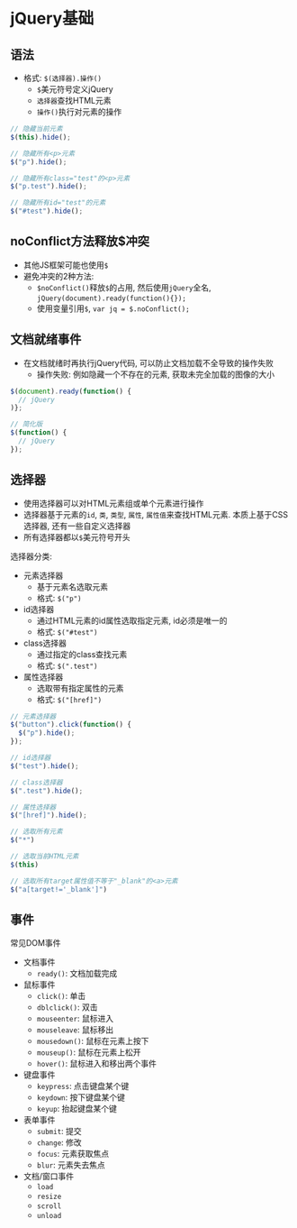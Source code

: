 # jQuery基础

## 语法

* 格式: `$(选择器).操作()`
    - `$`美元符号定义jQuery
    - `选择器`查找HTML元素
    - `操作()`执行对元素的操作

```javascript
// 隐藏当前元素
$(this).hide();

// 隐藏所有<p>元素
$("p").hide();

// 隐藏所有class="test"的<p>元素
$("p.test").hide();

// 隐藏所有id="test"的元素
$("#test").hide();
```

## noConflict方法释放$冲突

* 其他JS框架可能也使用`$`
* 避免冲突的2种方法:
    - `$noConflict()`释放`$`的占用, 然后使用`jQuery`全名, `jQuery(document).ready(function(){});`
    - 使用变量引用`$`, `var jq = $.noConflict();`


## 文档就绪事件

* 在文档就绪时再执行jQuery代码, 可以防止文档加载不全导致的操作失败
    - 操作失败: 例如隐藏一个不存在的元素, 获取未完全加载的图像的大小

```javascript
$(document).ready(function() {
  // jQuery
)};

// 简化版
$(function() {
  // jQuery
});
```

## 选择器

* 使用选择器可以对HTML元素组或单个元素进行操作
* 选择器基于元素的`id`, `类`, `类型`, `属性`, `属性值`来查找HTML元素. 本质上基于CSS选择器, 还有一些自定义选择器
* 所有选择器都以`$`美元符号开头

选择器分类:
* 元素选择器
    - 基于元素名选取元素
    - 格式: `$("p")`
* id选择器
    - 通过HTML元素的id属性选取指定元素, id必须是唯一的
    - 格式: `$("#test")`
* class选择器
    - 通过指定的class查找元素
    - 格式: `$(".test")`
* 属性选择器
    - 选取带有指定属性的元素
    - 格式: `$("[href]")`


```javascript
// 元素选择器
$("button").click(function() {
  $("p").hide();
});

// id选择器
$("test").hide();

// class选择器
$(".test").hide();

// 属性选择器
$("[href]").hide();

// 选取所有元素
$("*")

// 选取当前HTML元素
$(this)

// 选取所有target属性值不等于"_blank"的<a>元素
$("a[target!='_blank']")
```

## 事件

常见DOM事件
* 文档事件
    - `ready()`: 文档加载完成
* 鼠标事件
    - `click()`: 单击
    - `dblclick()`: 双击
    - `mouseenter`: 鼠标进入
    - `mouseleave`: 鼠标移出
    - `mousedown()`: 鼠标在元素上按下
    - `mouseup()`: 鼠标在元素上松开
    - `hover()`: 鼠标进入和移出两个事件
* 键盘事件
    - `keypress`: 点击键盘某个键
    - `keydown`: 按下键盘某个键
    - `keyup`: 抬起键盘某个键
* 表单事件
    - `submit`: 提交
    - `change`: 修改
    - `focus`: 元素获取焦点
    - `blur`: 元素失去焦点
* 文档/窗口事件
    - `load`
    - `resize`
    - `scroll`
    - `unload`
